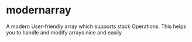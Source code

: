 # modernarray
A modern User-friendly array which supports stack Operations. This helps you to handle and modify arrays nice and easily 
